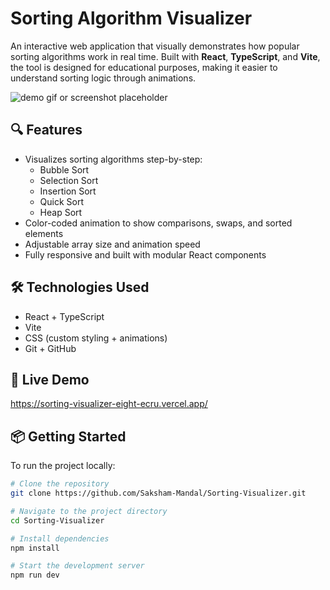 # Sorting Algorithm Visualizer

An interactive web application that visually demonstrates how popular sorting algorithms work in real time. Built with **React**, **TypeScript**, and **Vite**, the tool is designed for educational purposes, making it easier to understand sorting logic through animations.

![demo gif or screenshot placeholder]()

## 🔍 Features

- Visualizes sorting algorithms step-by-step:
  - Bubble Sort
  - Selection Sort
  - Insertion Sort
  - Quick Sort
  - Heap Sort
- Color-coded animation to show comparisons, swaps, and sorted elements
- Adjustable array size and animation speed
- Fully responsive and built with modular React components

## 🛠️ Technologies Used

- React + TypeScript
- Vite
- CSS (custom styling + animations)
- Git + GitHub

## 🚀 Live Demo

https://sorting-visualizer-eight-ecru.vercel.app/

## 📦 Getting Started

To run the project locally:

```bash
# Clone the repository
git clone https://github.com/Saksham-Mandal/Sorting-Visualizer.git

# Navigate to the project directory
cd Sorting-Visualizer

# Install dependencies
npm install

# Start the development server
npm run dev
```
